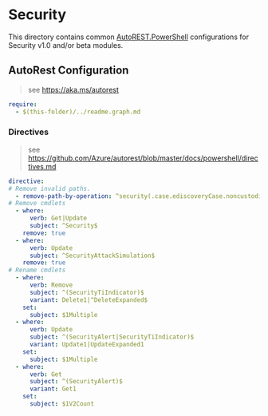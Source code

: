 # Security

This directory contains common [AutoREST.PowerShell](https://github.com/Azure/autorest.powershell) configurations for Security v1.0 and/or beta modules.

## AutoRest Configuration

> see <https://aka.ms/autorest>

``` yaml
require:
  - $(this-folder)/../readme.graph.md
```

### Directives

> see https://github.com/Azure/autorest/blob/master/docs/powershell/directives.md

``` yaml
directive:
# Remove invalid paths.
  - remove-path-by-operation: ^security(.case.ediscoveryCase.noncustodialDataSource_.*DataSource)$|^security.dataDiscovery.cloudAppDiscovery.uploadedStream_aggregatedAppsDetail$
# Remove cmdlets
  - where:
      verb: Get|Update
      subject: ^Security$
    remove: true
  - where:
      verb: Update
      subject: ^SecurityAttackSimulation$
    remove: true
# Rename cmdlets
  - where:
      verb: Remove
      subject: ^(SecurityTiIndicator)$
      variant: Delete1|^DeleteExpanded$
    set:
      subject: $1Multiple
  - where:
      verb: Update
      subject: ^(SecurityAlert|SecurityTiIndicator)$
      variant: Update1|UpdateExpanded1
    set:
      subject: $1Multiple
  - where:
      verb: Get
      subject: ^(SecurityAlert)$
      variant: Get1
    set:
      subject: $1V2Count
```
